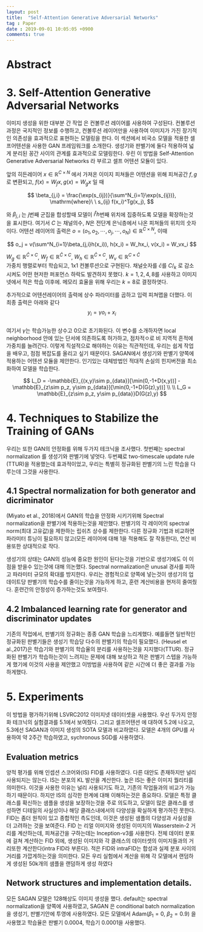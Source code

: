 ```yaml
---
layout: post
title:  "Self-Attention Generative Adversarial Networks"
tag : Paper
date : 2019-09-01 10:05:05 +0900
comments: true
---
```



# Abstract

# 3. Self-Attention Generative Adversarial Networks

이미지 생성을 위한 대부분 간 작업 은 컨볼루션 레이어를 사용하여 구성된다. 컨볼루션 과정은 국지적인 정보를 수행하고, 컨볼루션 레이어만을 사용하여 이미지가 가진 장기적인 의존성을 효과적으로 표현하는 모델링을 한다. 이 섹션에서 비국소 모델을 적용한 셀프어텐션을 사용한 GAN 프레임워크를 소개한다. 생성기와 판별기에 둘다 적용하여 넓게 분리된 꽁간 사이의 관계를 효과적으로 모델링한다. 우린 이 방법을 Self-Attention Generative Adversarial Networks 라 부르고 셀프 어텐션 모듈이 있다.

앞의 히든레이어 $x \in \mathbb{R}^{C \times N}$ 에서 가져온 이미지 피쳐들은 어텐션을 위해 피쳐공간 $f,g$  로 변환되고, $f(x)=W_fx, g(x)=W_gx$ 일 때

$$
\beta_{j,i} = \frac{\exp(s_{ij})}{\sum^N_{i=1}\exp(s_{ij})}, \mathrm{where}\ \  s_{ij} f(x_i)^Tg(x_j),
$$

와 $\beta_{j,i}$ 는 $j$번째 군집을 합성할때 모델이 $i^th$번째 위치에 집중하도록  모델을 확장하는것을 표시한다. 여기서 $C$ 는 채널의수, $N$은 전단계 은닉층에서 나온 피쳐들의 위치의 숫자이다. 어텐션 레이어의 출력은 $o=(o_1,o_2,\cdots,o_j,\cdots,o_N) \in \mathbb{R}^{C \times N}$, 이때 

$$
o_j = v(\sum^N_{i=1}\beta_{j,i}h(x_i)), h(x_i) = W_hx_i, v(x_i) = W_vx_i
$$

$W_g\in\mathbb{R}^{\bar{C}\times C}$,
$W_f\in\mathbb{R}^{\bar{C}\times C}$,
$W_h\in\mathbb{R}^{\bar{C}\times C}$,
$W_v\in\mathbb{R}^{C\times \bar{C}}$  
가중치 행렬로부터 학습되고, 1x1 컨볼루션으로 구현된다. 채널숫자를 $\bar{c}$를 $C/_k$ 로 감소시켜도 어떤 현저한 퍼포먼스 하락도 발견하지 못했다. $k = 1,2,4,8$를 사용하고 이미지넷에서 적은 학습 이후에. 메모리 효율을 위해 우리는 $k=8$로 결정하엿다.

추가적으로 어텐션레이어의 출력에 상수 파라미터를 곱하고 입력 피쳐맵을 더했다. 이 최종 출력은 아래와 같다  
$$
y_i = \gamma o_i + x_i
$$  
여기서 $\gamma$는 학습가능한 상수고 0으로 초기화된다. 이 변수를 소개하자면 local neighborhood 안에 있는 단서에 의존하도록 허가하고, 점차적ㅇ로 비 지역적 흔적에 가중치를 늘려간다. 이렇게 직설적으로 해야하는 이유는 직관적인데, 우리는 쉽게 작업을 배우고, 점점 복잡도를 올리고 싶기 때문이다. SAGAN에서 생성기와 판별기 양쪽에 적용하는 어텐션 모듈을 제안한다. 인기있는 대체방법인 적대적 손실의 힌지버전을 최소화하여 모델을 학습한다.

$$
L_D = -\mathbb{E}_{(x,y)\sim p_{data}}[\min(0,-1+D(x,y))] - \mathbb{E}_{z\sim p_z, y\sim p_{data}}[\min(0,-1+D(G(z),y))] \\ \\
L_G = \mathbb{E}_{z\sim p_z, y\sim p_{data}}D(G(z),y)
$$

# 4. Techniques to Stabilize the Training of GANs
우리는 또한 GAN의 안정화를 위해 두가지 테크닉을 조사했다. 첫번째는 spectral normalization 를 생성기와 판별기에 넣엇다. 두번쨰로 two-timescale update rule (TTUR)을 적용했는데 효과적이었고, 우리는 특별히 정규화된 판별기의 느린 학습을 다루는데 그것을 사용한다.

## 4.1 Spectral normalization for both generator and dicriminator
(Miyato et al., 2018)에서 GAN의 학습을 안정화 시키기위해 Spectral normalization을 판별기에 적용하는것을 제안했다. 판별기의 각 레이어의 spectral norm(최대 고유값)을 제한하는 립쉬츠 상수를 제한한다. 다른 정규화 기법과 비교하면 파라미터 튜닝이 필요하지 않고(모든 레이어에 대해 1을 적용해도 잘 작동한다), 연산 비용또한 상대적으로 작다.

생성기의 상태는 GAN의 성능에 중요한 원인이 된다는것을 기반으로 생성기에도 이 이점을 받을수 있는것에 대해 의논했다. Spectral normalization은 unusal 경사를 피하고 파라미터 규모의 확대를 방지한다. 우리는 경험적으로 양쪽에 넣는것이 생성기의 업데이트당 판별기의 학습수를 줄이는것을 가능하게 하고, 훈련 계산비용을 현저히 줄여줬다. 훈련간의 안정성이 증가하는것도 보여줬다.

## 4.2 Imbalanced learning rate for generator and discriminator updates
기존의 작업에서, 판별기의 정규화는 종종 GAN 학습을 느리게했다. 예를들면 일반적인 정규화된 판별기들은 생성기 학습당 다수의 판별기의 학습이 필요했다. (Heusel et al.,2017)은 학습기와 판별기의 학습율의 분리를 사용하는것을 지지했다(TTUR). 정규화된 판별기가 학습하는것이 느려지는 문제에 대해 보상하고 적은 판별기 스텝을 가능하게 했기에 이것의 사용을 제안했고 이방법을 사용하여 같은 시간에 더 좋은 결과를 가능하게했다.

# 5. Experiments
이 방법을 평가하기위해 LSVRC2012 이미지넷 데이터셋을 사용했다. 우선 두가지 안정화 테크닉의 실험결과를 5.1에서 보여줬다. 그리고 셀프어텐션 에 대하여 5.2에 나오고, 5.3에선 SAGAN과 이미지 생성의 SOTA 모델과 비교하였다. 모델은 4개의 GPU를 사용하여 약 2주간 학습하였고, sychronous SGD를 사용하였다.

## Evaluation metrics
양적 평가를 위해 인셉션 스코어와(IS) FID를 사용하였다. 다른 대안도 존재하지만 널리 사용되지는 않는다. IS는  분포의 KL 발산을 계산한다. 높은 IS는 좋은 이미지 퀄리티를 의미한다. 이것을 사용한 이유는 널리 사용되기도 하고, 기존의 작업들과의 비교가 가능하기 때문이다. 하지만 IS의 심각한 한계에 대해 이해하는것은 중요하다. 
모델은 특정 클래스를 확신하는 샘플을 생성을 보장하는것을 주로 의도하고, 모델이 많은 클래스를 생성하면 디테일의 사실성이나 해당 클래스내에서의 다양성을 확실하게 평가하진 못한다. FID는 좀더 원칙이 있고 종합적인 측도인데, 이것은 생성된 샘플의 다양성과 사실성을 더 고려하는 것을 보여준다. FID 는 리얼 이미지와 생성된 이미지의 Wasserstein-2 거리를 계산하는데, 피쳐공간을 구하는데는 Inception-v3를 사용한다. 전체 데이터 분포에 걸쳐 계산하는 FID 외에, 생성된 이미지와 각 클래스의 데이터셋의 이미지들과의 거리또한 계산한다(intra FID라 부른다). 적은 FID와 intraFID는 합성과 실제 분포 사이의 거리를 가깝게하는것을 의미한다. 모든 우리 실험에서 계산을 위해 각 모델에서 랜덤하게 생성된 50k개의 샘플을 랜덤하게 생성 하였다

## Network structures and implementation details.
모든 SAGAN 모델은 128해상도 이미지 생성을 했다. default는 spectral normalization을 양쪽에 사용하였고, SAGAN 은 conditional batch normalization을 생성기, 판별기안에 투영에 사용하였다. 모든 모델에서 Adam($\beta_1=0,\ \beta_2=0.9$) 을 사용했고 학습율은 판별기 0.0004, 학습기 0.0001을 사용했다.

